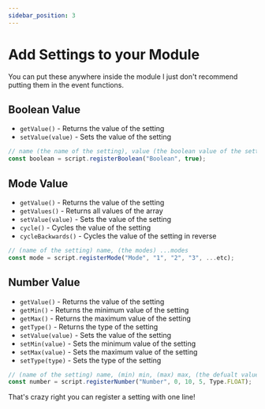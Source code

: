 ```yaml
---
sidebar_position: 3
---
```


# Add Settings to your Module

You can put these anywhere inside the module I just don't recommend putting them in the event functions.

## Boolean Value

- `getValue()` - Returns the value of the setting
- `setValue(value)` - Sets the value of the setting

```js
// name (the name of the setting), value (the boolean value of the setting)
const boolean = script.registerBoolean("Boolean", true);
```

## Mode Value

- `getValue()` - Returns the value of the setting
- `getValues()` - Returns all values of the array
- `setValue(value)` - Sets the value of the setting
- `cycle()` - Cycles the value of the setting
- `cycleBackwards()` - Cycles the value of the setting in reverse
```js
// (name of the setting) name, (the modes) ...modes
const mode = script.registerMode("Mode", "1", "2", "3", ...etc);
```

## Number Value

- `getValue()` - Returns the value of the setting
- `getMin()` - Returns the minimum value of the setting
- `getMax()` - Returns the maximum value of the setting
- `getType()` - Returns the type of the setting
- `setValue(value)` - Sets the value of the setting
- `setMin(value)` - Sets the minimum value of the setting
- `setMax(value)` - Sets the maximum value of the setting
- `setType(type)` - Sets the type of the setting
```js
// (name of the setting) name, (min) min, (max) max, (the defualt value) value, (FLOAT, DOUBLE, INTEGER, LONG) type
const number = script.registerNumber("Number", 0, 10, 5, Type.FLOAT);
```

That's crazy right you can register a setting with one line!